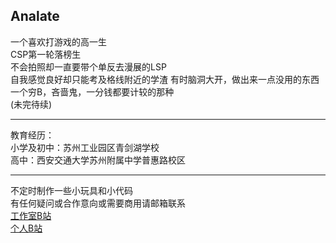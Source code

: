## Analate  
一个喜欢打游戏的高一生  
CSP第一轮落榜生  
不会拍照却一直要带个单反去漫展的LSP  
自我感觉良好却只能考及格线附近的学渣
有时脑洞大开，做出来一点没用的东西  
一个穷B，吝啬鬼，一分钱都要计较的那种  
(未完待续)   

---

教育经历：  
小学及初中：苏州工业园区青剑湖学校  
高中：西安交通大学苏州附属中学普惠路校区  

---

不定时制作一些小玩具和小代码  
有任何疑问或合作意向或需要商用请邮箱联系  
[工作室B站](https://space.bilibili.com/473292188)  
[个人B站](https://space.bilibili.com/96451240)
